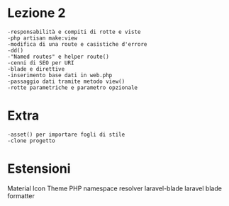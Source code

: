# Lezione 2

    -responsabilità e compiti di rotte e viste
    -php artisan make:view
    -modifica di una route e casistiche d'errore
    -dd()
    -"Named routes" e helper route()
    -cenni di SEO per URI
    -blade e direttive
    -inserimento base dati in web.php
    -passaggio dati tramite metodo view()
    -rotte parametriche e parametro opzionale
    

# Extra

    -asset() per importare fogli di stile
    -clone progetto


# Estensioni

Material Icon Theme
PHP namespace resolver
laravel-blade
laravel blade formatter